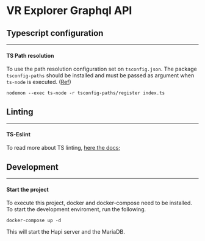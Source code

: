 # VR Explorer Graphql API

## Typescript configuration
---
#### TS Path resolution
To use the path resolution configuration set on `tsconfig.json`. The package `tsconfig-paths` should be installed and must be passed as argument when `ts-node` is executed. ([Ref](https://www.npmjs.com/package/ts-node#loading-tsconfigjson))

```
nodemon --exec ts-node -r tsconfig-paths/register index.ts
```

## Linting
---
#### TS-Eslint
To read more about TS linting, [here the docs](https://github.com/typescript-eslint/typescript-eslint/tree/master/packages/eslint-plugin);


## Development
---
#### Start the project
To execute this project, docker and docker-compose need to be installed.
To start the development enviroment, run the following.
```
docker-compose up -d
```
This will start the Hapi server and the MariaDB. 
